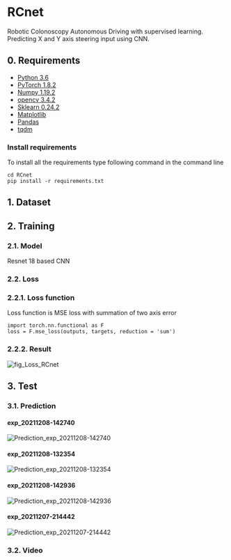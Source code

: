 # RCnet
Robotic Colonoscopy Autonomous Driving with supervised learning.   
Predicting X and Y axis steering input using CNN.

## 0. Requirements
- [Python 3.6](https://www.python.org/)
- [PyTorch 1.8.2](https://pytorch.org/)
- [Numpy 1.19.2](http://www.numpy.org/)
- [opencv 3.4.2](https://opencv.org/)
- [Sklearn 0.24.2](https://scikit-learn.org/stable/)
- [Matplotlib](https://matplotlib.org/)
- [Pandas](https://pandas.pydata.org/)
- [tqdm](https://github.com/tqdm/tqdm)

### Install requirements
To install all the requirements type following command in the command line

    cd RCnet
    pip install -r requirements.txt

## 1. Dataset

## 2. Training
### 2.1. Model
Resnet 18 based CNN

### 2.2. Loss
### 2.2.1. Loss function
Loss function is MSE loss with summation of two axis error

    import torch.nn.functional as F
    loss = F.mse_loss(outputs, targets, reduction = 'sum')

### 2.2.2. Result
![fig_Loss_RCnet](https://user-images.githubusercontent.com/86364359/147040679-cd61ab66-b13e-4fea-a90a-29ce281763be.png)

## 3. Test
### 3.1. Prediction
#### exp_20211208-142740
![Prediction_exp_20211208-142740](https://user-images.githubusercontent.com/86364359/147041682-29febaa6-986b-4d77-955b-1041c679fe8b.png)
#### exp_20211208-132354
![Prediction_exp_20211208-132354](https://user-images.githubusercontent.com/86364359/147041760-ab04946e-98e3-4398-8bd9-e99a67777ee5.png)
#### exp_20211208-142936
![Prediction_exp_20211208-142936](https://user-images.githubusercontent.com/86364359/147041765-c2fcb073-e383-47f3-8fe9-c42a0cca595b.png)
#### exp_20211207-214442
![Prediction_exp_20211207-214442](https://user-images.githubusercontent.com/86364359/147041811-53f76f52-e21c-4dbd-a8b5-5c2acb124d5e.png)

### 3.2. Video
